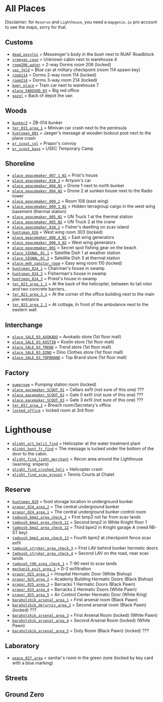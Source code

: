 # All Places

Disclaimer: for `Reserve` and `Lighthouse`, you need a `mapgenie.io` pro account to see the maps, sorry for that.

## Customs
- [`dead_posylni`](https://mapgenie.io/tarkov/maps/customs?locationIds=116481) = Messenger's body in the bush next to RUAF Roadblock
- [`vremyan_case`](https://mapgenie.io/tarkov/maps/customs?locationIds=30169) = Unknown cabin next to warehouse 4
- [`room206_water`](https://mapgenie.io/tarkov/maps/customs?locationIds=30291) = 2-way Dorms room 206 (locked)
- [`vaz_feld`](https://mapgenie.io/tarkov/maps/customs?locationIds=30193) = Blue car at military checkpoint (room 114 spawn key)
- [`room114`](https://mapgenie.io/tarkov/maps/customs?locationIds=30316) = Dorms 2-way room 114 (locked)
- [`room214`](https://mapgenie.io/tarkov/maps/customs?locationIds=30267) = Dorms 3-way room 214 (locked)
- [`bomj_place`](https://mapgenie.io/tarkov/maps/customs?locationIds=30129) = Train car next to warehouse 7
- [`place_SADOVOD_03`](https://mapgenie.io/tarkov/maps/customs?locationIds=30053) = Big red office
- [`gazel`](https://mapgenie.io/tarkov/maps/customs?locationIds=37428) = Back of depot the van

## Woods
- [`bunker2`](https://mapgenie.io/tarkov/maps/woods?locationIds=86413) = ZB-014 bunker
- [`ter_015_area_1`](https://mapgenie.io/tarkov/maps/woods?locationIds=36935) = Minivan car crash next to the peninsula
- [`huntsman_001`](https://mapgenie.io/tarkov/maps/woods?locationIds=36933) = Jaeger's message at wooden lookout post next to the plane crash
- [`pr_scout_col`](https://mapgenie.io/tarkov/maps/woods?locationIds=65210) = Prapor's convoy
- [`pr_scout_base`](https://mapgenie.io/tarkov/maps/woods?locationIds=65211) = USEC Temporary Camp

## Shoreline
- [`place_peacemaker_007_1_N1`](https://mapgenie.io/tarkov/maps/shoreline?locationIds=27880) = Prist's house
- [`place_peacemaker_010_3`](https://mapgenie.io/tarkov/maps/shoreline?locationIds=26343) = Artyom's car
- [`place_peacemaker_004_N1`](https://mapgenie.io/tarkov/maps/shoreline?locationIds=27864) = Drone 1 next to north bunker
- [`place_peacemaker_004_N2`](https://mapgenie.io/tarkov/maps/shoreline?locationIds=27819) = Drone 2 at sunken house next to the Radio tower
- [`place_peacemaker_009_2`](https://mapgenie.io/tarkov/maps/shoreline?locationIds=27981) = Room 108 (east wing)
- [`place_peacemaker_009_3_N1`](https://mapgenie.io/tarkov/maps/shoreline?locationIds=51677) = Hidden terragroup cargo in the west wing basement (thermal station)
- [`place_peacemaker_005_N1`](https://mapgenie.io/tarkov/maps/shoreline?locationIds=26361) = UN Truck 1 at the thermal station
- [`place_peacemaker_005_N2`](https://mapgenie.io/tarkov/maps/shoreline?locationIds=27814) = UN Truck 2 at the crane
- [`place_peacemaker_010_2`](https://mapgenie.io/tarkov/maps/shoreline?locationIds=26344) = Fisher's dwelling on scav island
- [`huntsman_026`](https://mapgenie.io/tarkov/maps/shoreline?locationIds=34695) = West wing room 303 (locked)
- [`place_peacemaker_008_4_N1`](https://mapgenie.io/tarkov/maps/shoreline?locationIds=41303) = East wing generators
- [`place_peacemaker_008_4_N2`](https://mapgenie.io/tarkov/maps/shoreline?locationIds=28077) = West wing generators
- [`place_peacemaker_001`](https://mapgenie.io/tarkov/maps/shoreline?locationIds=26330) = Secret spot fishing gear on the beach
- [`place_SIGNAL_01_1`](https://mapgenie.io/tarkov/maps/shoreline?locationIds=27836) = Satellite Dish 1 at weather station
- [`place_SIGNAL_01_2`](https://mapgenie.io/tarkov/maps/shoreline?locationIds=28162) = Satellite Dish 3 at thermal station
- [`place_meh_sanitar_room`](https://mapgenie.io/tarkov/maps/shoreline?locationIds=64656) = Easy wing room 110 (locked)
- [`huntsman_024_1`](https://mapgenie.io/tarkov/maps/shoreline?locationIds=26348) = Chairman's house in swamp
- [`huntsman_024_2`](https://mapgenie.io/tarkov/maps/shoreline?locationIds=26349) = Fisherman's house in swamp
- [`huntsman_024_3`](https://mapgenie.io/tarkov/maps/shoreline?locationIds=26350) = Priest's house in swamp
- [`ter_023_area_1_1`](https://mapgenie.io/tarkov/maps/shoreline?locationIds=47968) = At the back of the helicopter, between its tail rotor and two concrete barriers..
- [`ter_023_area_3_1`](https://mapgenie.io/tarkov/maps/shoreline?locationIds=47969) = At the corner of the office building next to the main pier entrance
- [`ter_023_area_2_1`](https://mapgenie.io/tarkov/maps/shoreline?locationIds=47970) = At cottage, In front of the ambulance next to the eastern wall

## Interchange
- [`place_SALE_03_AVOKADO`](https://mapgenie.io/tarkov/maps/interchange?locationIds=42403) = Avokado store (1st floor mall)
- [`place_SALE_03_KOSTIN`](https://mapgenie.io/tarkov/maps/interchange?locationIds=42405) = Kostin store (1st floor mall)
- [`place_SALE_03_TREND`](https://mapgenie.io/tarkov/maps/interchange?locationIds=42404) = Trend store (1st floor mall)
- [`place_SALE_03_DINO`](https://mapgenie.io/tarkov/maps/interchange?locationIds=42402) = Dino Clothes store (1st floor mall)
- [`place_SALE_03_TOPBRAND`](https://mapgenie.io/tarkov/maps/interchange?locationIds=42401) = Top Brand store (1st floor mall)

## Factory
- [`pumproom`](https://mapgenie.io/tarkov/maps/factory?locationIds=30432) = Pumping station room (locked)
- [`place_pacemaker_SCOUT_01`](https://mapgenie.io/tarkov/maps/factory?locationIds=25059) = Cellars exfil (not sure of this one) ???
- [`place_pacemaker_SCOUT_02`](https://mapgenie.io/tarkov/maps/factory?locationIds=25057) = Gate 0 exfil (not sure of this one) ???
- [`place_pacemaker_SCOUT_03`](https://mapgenie.io/tarkov/maps/factory?locationIds=25056) = Gate 3 exfil (not sure of this one) ???
- [`ter_017_area_1`](https://mapgenie.io/tarkov/maps/factory?locationIds=118057) = Breach room/Secretary's office
- [`locked_office`](https://mapgenie.io/tarkov/maps/factory?locationIds=25092) = locked room at 3rd floor

# Lighthouse
- [`qlight_pr1_heli1_find`](https://mapgenie.io/tarkov/maps/lighthouse?locationIds=153638) = Helicopter at the water treatment plant
- [`qlight_hunt_fr_find`](https://mapgenie.io/tarkov/maps/lighthouse?locationIds=153294) = The message is tucked under the bottom of the door to the cabin.
- [`qlight_find_light_merchant`](https://mapgenie.io/tarkov/maps/lighthouse?locationIds=152795) = Recon area around the Lighthouse (warning: snipers)
- [`qlight_find_crushed_heli`](https://mapgenie.io/tarkov/maps/lighthouse?locationIds=153641) = Helicopter crash
- [`qlight_find_scav_group1`](https://mapgenie.io/tarkov/maps/lighthouse?locationIds=152789) = Tennis Courts at Chalet

## Reserve
- [`huntsman_029`](https://mapgenie.io/tarkov/maps/reserve?locationIds=40913) = food storage location in underground bunker
- [`prapor_024_area_2`](https://mapgenie.io/tarkov/maps/reserve?locationIds=63852) = The central underground bunker
- [`prapor_024_area_1`](https://mapgenie.io/tarkov/maps/reserve?locationIds=63852) = The central underground bunker control room
- [`tadeush_bmp2_area_check_2`](https://mapgenie.io/tarkov/maps/reserve?locationIds=89745) = First bmp2 not far from scav lands
- [`tadeush_bmp2_area_check_11`](https://mapgenie.io/tarkov/maps/reserve?locationIds=89742) = Second bmp2 in White Knight floor 1
- [`tadeush_bmp2_area_check_12`](https://mapgenie.io/tarkov/maps/reserve?locationIds=89741) = Third bpm2 in Knight garage A (need RB-ST key)
- [`tadeush_bmp2_area_check_13`](https://mapgenie.io/tarkov/maps/reserve?locationIds=89744) = Fourth bpm2 at checkpoint fence scav exfil
- [`tadeush_stryker_area_check_3`](https://mapgenie.io/tarkov/maps/reserve?locationIds=89746) = First LAV behind bunker hermetic doors
- [`tadeush_stryker_area_check_4`](https://mapgenie.io/tarkov/maps/reserve?locationIds=89743) = Second LAV on the road, near scav lands
- [`tadeush_t90_area_check_1`](https://mapgenie.io/tarkov/maps/reserve?locationIds=89747) = T-90 next to scav lands
- [`mechanik_exit_area_1`](https://mapgenie.io/tarkov/maps/reserve?locationIds=39424) = D-2 exfiltration
- [`prapor_025_area_1`](https://mapgenie.io/tarkov/maps/reserve?locationIds=153861) = Hospital Hermatic Door (White Bishop)
- [`prapor_025_area_2`](https://mapgenie.io/tarkov/maps/reserve?locationIds=153860) = Academy Building Hermatic Doors (Black Bishop)
- [`prapor_025_area_3`](https://mapgenie.io/tarkov/maps/reserve?locationIds=153857) = Barracks 1 Hermatic Doors (Black Pawn)
- [`prapor_025_area_4`](https://mapgenie.io/tarkov/maps/reserve?locationIds=153864) = Barracks 2 Hermatic Doors (White Pawn)
- [`prapor_025_area_5`](https://mapgenie.io/tarkov/maps/reserve?locationIds=153862) = Air Control Center Hermatic Door (White King)
- [`baraholshik_arsenal_area_1`](https://mapgenie.io/tarkov/maps/reserve?locationIds=86378) = First arsenal room (Black Pawn)
- [`baraholshik_dejurniy_area_2`](https://mapgenie.io/tarkov/maps/reserve?locationIds=86376) = Second arsenal room (Black Pawn) (locked) ???
- [`baraholshik_arsenal_area_3`](https://mapgenie.io/tarkov/maps/reserve?locationIds=86375) = First Arsenal Room (locked) (White Pawn)
- [`baraholshik_arsenal_area_4`](https://mapgenie.io/tarkov/maps/reserve?locationIds=86374) = Second Arsenal Room (locked) (White Pawn)
- [`baraholshik_arsenal_area_5`](https://mapgenie.io/tarkov/maps/reserve?locationIds=86377) = Duty Room (Black Pawn) (locked) ???


## Laboratory
- [`peace_027_area`](https://mapgenie.io/tarkov/maps/lab?locationIds=46254) = sanitar's room in the green zone (locked by key card with a blue marking)

## Streets

## Ground Zero
